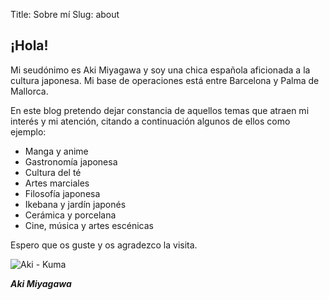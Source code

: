 Title: Sobre mí
Slug: about



## ¡Hola!

Mi seudónimo es Aki Miyagawa y soy una chica española aficionada a la cultura japonesa. Mi base de operaciones está entre Barcelona y Palma de Mallorca.

En este blog pretendo dejar constancia de aquellos temas que atraen mi interés y mi atención, citando a continuación algunos de ellos como ejemplo:

* Manga y anime
* Gastronomía japonesa
* Cultura del té
* Artes marciales
* Filosofía japonesa
* Ikebana y jardín japonés
* Cerámica y porcelana
* Cine, música y artes escénicas

Espero que os guste y os agradezco la visita.

![Aki - Kuma]({filename}/images/aki_kuma.jpeg)

***Aki Miyagawa***
